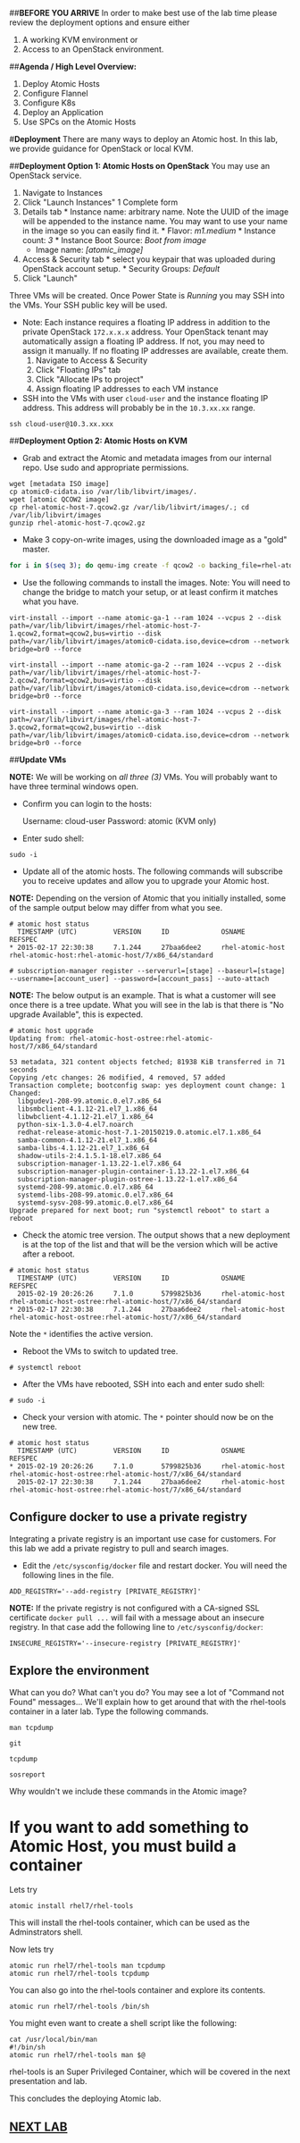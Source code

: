 ##**BEFORE YOU ARRIVE**
    In order to make best use of the lab time please review the deployment options and ensure either 

1. A working KVM environment or
2. Access to an OpenStack environment.

##**Agenda / High Level Overview:**

1. Deploy Atomic Hosts
2. Configure Flannel
3. Configure K8s
4. Deploy an Application
5. Use SPCs on the Atomic Hosts


#**Deployment**
There are many ways to deploy an Atomic host.  In this lab, we provide guidance for OpenStack or local KVM.

##**Deployment Option 1: Atomic Hosts on OpenStack**
You may use an OpenStack service.

1. Navigate to Instances
1. Click "Launch Instances"
1 Complete form
  1. Details tab
    * Instance name: arbitrary name. Note the UUID of the image will be appended to the instance name. You may want to use your name in the image so you can easily find it.
    * Flavor: *m1.medium*
    * Instance count: *3*
    * Instance Boot Source: *Boot from image*
      * Image name: *[atomic_image]*
  1. Access & Security tab
    * select you keypair that was uploaded during OpenStack account setup.
    * Security Groups: *Default*
1. Click "Launch"

Three VMs will be created. Once Power State is *Running* you may SSH into the VMs. Your SSH public key will be used.

* Note: Each instance requires a floating IP address in addition to the private OpenStack `172.x.x.x` address. Your OpenStack tenant may automatically assign a floating IP address. If not, you may need to assign it manually. If no floating IP addresses are available, create them.
  1. Navigate to Access & Security
  1. Click "Floating IPs" tab
  1. Click "Allocate IPs to project"
  1. Assign floating IP addresses to each VM instance
* SSH into the VMs with user `cloud-user` and the instance floating IP address. This address will probably be in the `10.3.xx.xx` range.

```
ssh cloud-user@10.3.xx.xxx
```


##**Deployment Option 2: Atomic Hosts on KVM**

* Grab and extract the Atomic and metadata images from our internal repo.  Use sudo and appropriate permissions.

```
wget [metadata ISO image]
cp atomic0-cidata.iso /var/lib/libvirt/images/.
wget [atomic QCOW2 image]
cp rhel-atomic-host-7.qcow2.gz /var/lib/libvirt/images/.; cd /var/lib/libvirt/images
gunzip rhel-atomic-host-7.qcow2.gz
```

* Make 3 copy-on-write images, using the downloaded image as a "gold" master.

```bash
for i in $(seq 3); do qemu-img create -f qcow2 -o backing_file=rhel-atomic-host-7.qcow2 rhel-atomic-host-7-${i}.qcow2 ; done
```

* Use the following commands to install the images. Note: You will need to change the bridge to match your setup, or at least confirm it matches what you have.

```
virt-install --import --name atomic-ga-1 --ram 1024 --vcpus 2 --disk path=/var/lib/libvirt/images/rhel-atomic-host-7-1.qcow2,format=qcow2,bus=virtio --disk path=/var/lib/libvirt/images/atomic0-cidata.iso,device=cdrom --network bridge=br0 --force

virt-install --import --name atomic-ga-2 --ram 1024 --vcpus 2 --disk path=/var/lib/libvirt/images/rhel-atomic-host-7-2.qcow2,format=qcow2,bus=virtio --disk path=/var/lib/libvirt/images/atomic0-cidata.iso,device=cdrom --network bridge=br0 --force

virt-install --import --name atomic-ga-3 --ram 1024 --vcpus 2 --disk path=/var/lib/libvirt/images/rhel-atomic-host-7-3.qcow2,format=qcow2,bus=virtio --disk path=/var/lib/libvirt/images/atomic0-cidata.iso,device=cdrom --network bridge=br0 --force
```

##**Update VMs**

**NOTE:** We will be working on _all three (3)_ VMs. You will probably want to have three terminal windows open.

* Confirm you can login to the hosts:

    Username: cloud-user
    Password: atomic (KVM only)

* Enter sudo shell:

```
sudo -i
```


* Update all of the atomic hosts. The following commands will subscribe you to receive updates and allow you to upgrade your Atomic host.  

**NOTE:** Depending on the version of Atomic that you initially installed, some of the sample output below may differ from what you see.


```
# atomic host status
  TIMESTAMP (UTC)         VERSION     ID             OSNAME               REFSPEC                                                 
* 2015-02-17 22:30:38     7.1.244     27baa6dee2     rhel-atomic-host     rhel-atomic-host:rhel-atomic-host/7/x86_64/standard     

# subscription-manager register --serverurl=[stage] --baseurl=[stage] --username=[account_user] --password=[account_pass] --auto-attach
```

**NOTE:** The below output is an example.  That is what a customer will see once there is a tree update.  What you will see in the lab is that there is "No upgrade Available", this is expected.

```
# atomic host upgrade
Updating from: rhel-atomic-host-ostree:rhel-atomic-host/7/x86_64/standard

53 metadata, 321 content objects fetched; 81938 KiB transferred in 71 seconds
Copying /etc changes: 26 modified, 4 removed, 57 added
Transaction complete; bootconfig swap: yes deployment count change: 1
Changed:
  libgudev1-208-99.atomic.0.el7.x86_64
  libsmbclient-4.1.12-21.el7_1.x86_64
  libwbclient-4.1.12-21.el7_1.x86_64
  python-six-1.3.0-4.el7.noarch
  redhat-release-atomic-host-7.1-20150219.0.atomic.el7.1.x86_64
  samba-common-4.1.12-21.el7_1.x86_64
  samba-libs-4.1.12-21.el7_1.x86_64
  shadow-utils-2:4.1.5.1-18.el7.x86_64
  subscription-manager-1.13.22-1.el7.x86_64
  subscription-manager-plugin-container-1.13.22-1.el7.x86_64
  subscription-manager-plugin-ostree-1.13.22-1.el7.x86_64
  systemd-208-99.atomic.0.el7.x86_64
  systemd-libs-208-99.atomic.0.el7.x86_64
  systemd-sysv-208-99.atomic.0.el7.x86_64
Upgrade prepared for next boot; run "systemctl reboot" to start a reboot
```

* Check the atomic tree version.  The output shows that a new deployment is at the top of the list and that will be the version which will be active after a reboot.

```
# atomic host status
  TIMESTAMP (UTC)         VERSION     ID             OSNAME               REFSPEC                                                        
  2015-02-19 20:26:26     7.1.0       5799825b36     rhel-atomic-host     rhel-atomic-host-ostree:rhel-atomic-host/7/x86_64/standard     
* 2015-02-17 22:30:38     7.1.244     27baa6dee2     rhel-atomic-host     rhel-atomic-host-ostree:rhel-atomic-host/7/x86_64/standard
```

Note the `*` identifies the active version.

* Reboot the VMs to switch to updated tree.

```
# systemctl reboot
```

* After the VMs have rebooted, SSH into each and enter sudo shell:

```
# sudo -i
```

* Check your version with atomic. The `*` pointer should now be on the new tree.

```
# atomic host status
  TIMESTAMP (UTC)         VERSION     ID             OSNAME               REFSPEC                                                        
* 2015-02-19 20:26:26     7.1.0       5799825b36     rhel-atomic-host     rhel-atomic-host-ostree:rhel-atomic-host/7/x86_64/standard     
  2015-02-17 22:30:38     7.1.244     27baa6dee2     rhel-atomic-host     rhel-atomic-host-ostree:rhel-atomic-host/7/x86_64/standard     

```

## Configure docker to use a private registry
Integrating a private registry is an important use case for customers. For this lab we add a private registry to pull and search images.

* Edit the `/etc/sysconfig/docker` file and restart docker. You will need the following lines in the file.

```
ADD_REGISTRY='--add-registry [PRIVATE_REGISTRY]'
```

**NOTE:** If the private registry is not configured with a CA-signed SSL certificate `docker pull ...` will fail with a message about an insecure registry. In that case add the following line to `/etc/sysconfig/docker`:

```
INSECURE_REGISTRY='--insecure-registry [PRIVATE_REGISTRY]'
```

## Explore the environment

What can you do?  What can't you do?  You may see a lot of "Command not Found" messages...  We'll explain how to get around that with the rhel-tools container in a later lab.  Type the following commands.  

```
man tcpdump

git

tcpdump

sosreport
```
Why wouldn't we include these commands in the Atomic image?

# If you want to add something to Atomic Host, you must build a container

Lets try

```
atomic install rhel7/rhel-tools
```

This will install the rhel-tools container, which can be used as the Adminstrators shell.

Now lets try

```
atomic run rhel7/rhel-tools man tcpdump
atomic run rhel7/rhel-tools tcpdump
```

You can also go into the rhel-tools container and explore its contents.

```
atomic run rhel7/rhel-tools /bin/sh
```

You might even want to create a shell script like the following:

```
cat /usr/local/bin/man
#!/bin/sh
atomic run rhel7/rhel-tools man $@
```

rhel-tools is an Super Privileged Container, which will be covered in the next presentation and lab.

This concludes the deploying Atomic lab.

## [NEXT LAB](atomicDockerLVM.md)
